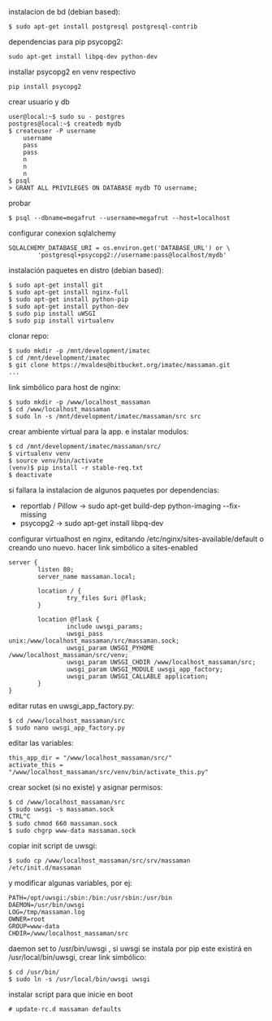 instalacion de bd (debian based):
```
$ sudo apt-get install postgresql postgresql-contrib
```
dependencias para pip psycopg2:
```
sudo apt-get install libpq-dev python-dev
```
installar psycopg2 en venv respectivo
```
pip install psycopg2
```
crear usuario y db
```
user@local:~$ sudo su - postgres
postgres@local:~$ createdb mydb
$ createuser -P username
    username
    pass
    pass
    n
    n
    n
$ psql
> GRANT ALL PRIVILEGES ON DATABASE mydb TO username;
```
probar
```
$ psql --dbname=megafrut --username=megafrut --host=localhost
```
configurar conexion sqlalchemy
```
SQLALCHEMY_DATABASE_URI = os.environ.get('DATABASE_URL') or \
        'postgresql+psycopg2://username:pass@localhost/mydb'
```


instalación paquetes en distro (debian based):
```
$ sudo apt-get install git
$ sudo apt-get install nginx-full
$ sudo apt-get install python-pip
$ sudo apt-get install python-dev
$ sudo pip install uWSGI
$ sudo pip install virtualenv
```

clonar repo:
```
$ sudo mkdir -p /mnt/development/imatec
$ cd /mnt/development/imatec
$ git clone https://mvaldes@bitbucket.org/imatec/massaman.git
...
```

link simbólico para host de nginx:
```
$ sudo mkdir -p /www/localhost_massaman
$ cd /www/localhost_massaman
$ sudo ln -s /mnt/development/imatec/massaman/src src
```

crear ambiente virtual para la app. e instalar modulos:
```
$ cd /mnt/development/imatec/massaman/src/
$ virtualenv venv
$ source venv/bin/activate
(venv)$ pip install -r stable-req.txt
$ deactivate
```
si fallara la instalacion de algunos paquetes por dependencias:
- reportlab / Pillow -> sudo apt-get build-dep python-imaging --fix-missing
- psycopg2 -> sudo apt-get install libpq-dev


configurar virtualhost en nginx, editando /etc/nginx/sites-available/default o creando uno nuevo. hacer link simbólico a sites-enabled
```
server {
        listen 80;
        server_name massaman.local;

        location / {
                try_files $uri @flask;
        }

        location @flask {
                include uwsgi_params;
                uwsgi_pass unix:/www/localhost_massaman/src/massaman.sock;
                uwsgi_param UWSGI_PYHOME /www/localhost_massaman/src/venv;
                uwsgi_param UWSGI_CHDIR /www/localhost_massaman/src;
                uwsgi_param UWSGI_MODULE uwsgi_app_factory;
                uwsgi_param UWSGI_CALLABLE application;
        }
}
```

editar rutas en uwsgi_app_factory.py:
```
$ cd /www/localhost_massaman/src
$ sudo nano uwsgi_app_factory.py
```
editar las variables:
```
this_app_dir = "/www/localhost_massaman/src/"
activate_this = "/www/localhost_massaman/src/venv/bin/activate_this.py"
```

crear socket (si no existe) y asignar permisos:
```
$ cd /www/localhost_massaman/src
$ sudo uwsgi -s massaman.sock
CTRL^C
$ sudo chmod 660 massaman.sock
$ sudo chgrp www-data massaman.sock
```

copiar init script de uwsgi:
```
$ sudo cp /www/localhost_massaman/src/srv/massaman /etc/init.d/massaman
```
y modificar algunas variables, por ej:
```
PATH=/opt/uwsgi:/sbin:/bin:/usr/sbin:/usr/bin
DAEMON=/usr/bin/uwsgi
LOG=/tmp/massaman.log
OWNER=root
GROUP=www-data
CHDIR=/www/localhost_massaman/src
```
daemon set to /usr/bin/uwsgi , si uwsgi se instala por pip este existirá en /usr/local/bin/uwsgi, crear link simbólico:
```
$ cd /usr/bin/
$ sudo ln -s /usr/local/bin/uwsgi uwsgi
```
instalar script para que inicie en boot 
```
# update-rc.d massaman defaults
```